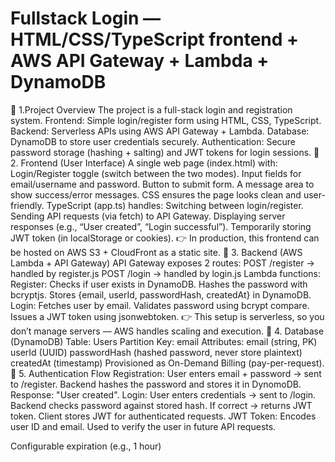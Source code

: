 # Fullstack Login — HTML/CSS/TypeScript frontend + AWS API Gateway + Lambda + DynamoDB
🔹 1.Project Overview
The project is a full-stack login and registration system.
Frontend: Simple login/register form using HTML, CSS, TypeScript.
Backend: Serverless APIs using AWS API Gateway + Lambda.
Database: DynamoDB to store user credentials securely.
Authentication: Secure password storage (hashing + salting) and JWT tokens for login sessions.
🔹 2. Frontend (User Interface)
A single web page (index.html) with:
Login/Register toggle (switch between the two modes).
Input fields for email/username and password.
Button to submit form.
A message area to show success/error messages.
CSS ensures the page looks clean and user-friendly.
TypeScript (app.ts) handles:
Switching between login/register.
Sending API requests (via fetch) to API Gateway.
Displaying server responses (e.g., “User created”, “Login successful”).
Temporarily storing JWT token (in localStorage or cookies).
👉 In production, this frontend can be hosted on AWS S3 + CloudFront as a static site.
🔹 3. Backend (AWS Lambda + API Gateway)
API Gateway exposes 2 routes:
POST /register → handled by register.js
POST /login → handled by login.js
Lambda functions:
Register:
Checks if user exists in DynamoDB.
Hashes the password with bcryptjs.
Stores {email, userId, passwordHash, createdAt} in DynamoDB.
Login:
Fetches user by email.
Validates password using bcrypt compare.
Issues a JWT token using jsonwebtoken.
👉 This setup is serverless, so you don’t manage servers — AWS handles scaling and execution.
🔹 4. Database (DynamoDB)
Table: Users
Partition Key: email
Attributes:
email (string, PK)
userId (UUID)
passwordHash (hashed password, never store plaintext)
createdAt (timestamp)
Provisioned as On-Demand Billing (pay-per-request).
🔹 5. Authentication Flow
Registration:
User enters email + password → sent to /register.
Backend hashes the password and stores it in DynomoDB.
Response: "User created".
Login:
User enters credentials → sent to /login.
Backend checks password against stored hash.
If correct → returns JWT token.
Client stores JWT for authenticated requests.
JWT Token:
Encodes user ID and email.
Used to verify the user in future API requests.

Configurable expiration (e.g., 1 hour)
